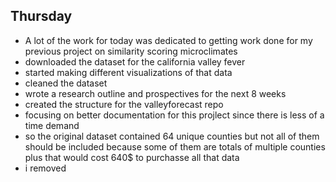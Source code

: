 ## Thursday
- A lot of the work for today was dedicated to getting work done for my previous project on similarity scoring microclimates
- downloaded the dataset for the california valley fever 
- started making different visualizations of that data 
- cleaned the dataset 
- wrote a research outline and prospectives for the next 8 weeks 
- created the structure for the valleyforecast repo
- focusing on better documentation for this projlect since there is less of a time demand
- so the original dataset contained 64 unique counties but not all of them should be included because some of them are totals of multiple counties plus that would cost 640$ to purchasse all that data
- i removed 